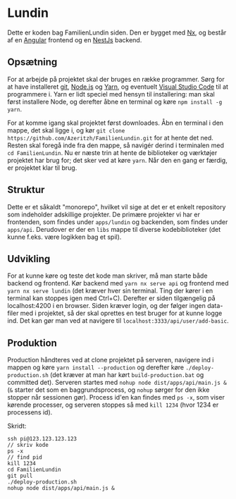 # Lundin

Dette er koden bag FamilienLundin siden. Den er bygget med [Nx](https://nx.dev), og består af en [Angular](https://angular.io) frontend og en [NestJs](https://nestjs.com) backend.

## Opsætning

For at arbejde på projektet skal der bruges en række programmer. Sørg for at have installeret [git](https://git-scm.com/), [Node.js](https://nodejs.org) og [Yarn](https://yarnpkg.com/), og eventuelt [Visual Studio Code]() til at programmere i. Yarn er lidt speciel med hensyn til installering: man skal først installere Node, og derefter åbne en terminal og køre `npm install -g yarn`.

For at komme igang skal projektet først downloades. Åbn en terminal i den mappe, det skal ligge i, og kør `git clone https://github.com/Azeritzh/FamilienLundin.git` for at hente det ned. Resten skal foregå inde fra den mappe, så navigér derind i terminalen med `cd FamilienLundin`. Nu er næste trin at hente de biblioteker og værktøjer projektet har brug for; det sker ved at køre `yarn`. Når den en gang er færdig, er projektet klar til brug.

## Struktur

Dette er et såkaldt "monorepo", hvilket vil sige at det er et enkelt repository som indeholder adskillige projekter. De primære projekter vi har er frontenden, som findes under `apps/lundin` og backenden, som findes under `apps/api`. Derudover er der en `libs` mappe til diverse kodebiblioteker (det kunne f.eks. være logikken bag et spil).

## Udvikling

For at kunne køre og teste det kode man skriver, må man starte både backend og frontend. Kør backend med `yarn nx serve api` og frontend med `yarn nx serve lundin` (det kræver hver sin terminal. Ting der kører i en terminal kan stoppes igen med Ctrl+C). Derefter er siden tilgængelig på localhost:4200 i en browser. Siden kræver login, og der følger ingen data-filer med i projektet, så der skal oprettes en test bruger for at kunne logge ind. Det kan gør man ved at navigere til `localhost:3333/api/user/add-basic`.

## Produktion

Production håndteres ved at clone projektet på serveren, navigere ind i mappen og køre `yarn install --production` og derefter køre `./deploy-production.sh` (det kræver at man har kørt `build-production.bat` og committed det). Serveren startes med `nohup node dist/apps/api/main.js &` (`&` starter det som en baggrundsprocess, og `nohup` sørger for den ikke stopper når sessionen gør). Process id'en kan findes med `ps -x`, som viser kørende processer, og serveren stoppes så med `kill 1234` (hvor 1234 er processens id).

Skridt:
```
ssh pi@123.123.123.123
// skriv kode
ps -x
// find pid
kill 1234
cd FamilienLundin
git pull
./deploy-production.sh
nohup node dist/apps/api/main.js &
```